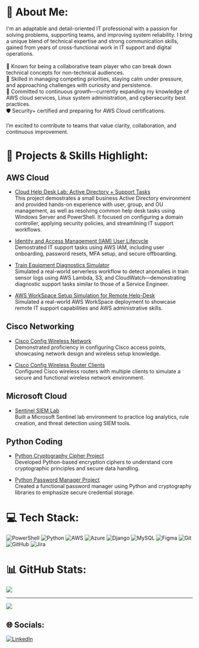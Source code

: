 # 💫 About Me:
I'm an adaptable and detail-oriented IT professional with a passion for solving problems, supporting teams, and improving system reliability. I bring a unique blend of technical expertise and strong communication skills, gained from years of cross-functional work in IT support and digital operations.<br><br>🤝 Known for being a collaborative team player who can break down technical concepts for non-technical audiences.  <br>🎯 Skilled in managing competing priorities, staying calm under pressure, and approaching challenges with curiosity and persistence.  <br>📘 Committed to continuous growth—currently expanding my knowledge of AWS cloud services, Linux system administration, and cybersecurity best practices.  <br>🛡️ Security+ certified and preparing for AWS Cloud certifications.<br><br>I’m excited to contribute to teams that value clarity, collaboration, and continuous improvement.<br>
 

# 🚀 Projects & Skills Highlight:

## AWS Cloud

- [Cloud Help Desk Lab: Active Directory + Support Tasks](https://github.com/C-Stallings/Help-Desk-Simulation-Lab)  
This project demostrates a small business Active Directory environment and provided hands-on experience with user, group, and OU management, as well as resolving common help desk tasks using Windows Server and PowerShell. It focused on configuring a domain controller, applying security policies, and streamlining IT support workflows.

- [Identity and Access Management (IAM) User Lifecycle](https://github.com/C-Stallings/AWS-IAM-User-Lifecycle)  
Demostrated IT support tasks using AWS IAM, including user onboarding, password resets, MFA setup, and secure offboarding.

- [Train Equipment Diagnostics Simulator](https://github.com/C-Stallings/AWS-Train-Equipment-Diagnostics-Simulator/tree/main)  
Simulated a real-world serverless workflow to detect anomalies in train sensor logs using AWS Lambda, S3, and CloudWatch—demonstrating diagnostic support tasks similar to those of a Service Engineer.

- [AWS WorkSpace Setup Simulation for Remote Help-Desk](https://github.com/C-Stallings/AWS-WorkSpace-Setup-Simulation-for-Remote-Help-Desk)  
  Simulated a real-world AWS WorkSpace deployment to showcase remote IT support capabilities and AWS administrative skills.

## Cisco Networking

- [Cisco Config Wireless Network](https://github.com/C-Stallings/Cisco_Config_Wireless_Network)  
  Demonstrated proficiency in configuring Cisco access points, showcasing network design and wireless setup knowledge.

- [Cisco Config Wireless Router Clients](https://github.com/C-Stallings/Cisco_Config_Wireless_Router_Clients)  
  Configured Cisco wireless routers with multiple clients to simulate a secure and functional wireless network environment.

## Microsoft Cloud

- [Sentinel SIEM Lab](https://github.com/C-Stallings/Sentinel_SIEM_Lab)  
  Built a Microsoft Sentinel lab environment to practice log analytics, rule creation, and threat detection using SIEM tools.

## Python Coding

- [Python Cryptography Cipher Project](https://github.com/C-Stallings/Python_Cryptography_Cipher_Project)  
  Developed Python-based encryption ciphers to understand core cryptographic principles and secure data handling.

- [Python Password Manager Project](https://github.com/C-Stallings/Python_Password_Manager_Project)  
  Created a functional password manager using Python and cryptography libraries to emphasize secure credential storage.


# 💻 Tech Stack:
![PowerShell](https://img.shields.io/badge/PowerShell-%235391FE.svg?style=for-the-badge&logo=powershell&logoColor=white) ![Python](https://img.shields.io/badge/python-3670A0?style=for-the-badge&logo=python&logoColor=ffdd54) ![AWS](https://img.shields.io/badge/AWS-%23FF9900.svg?style=for-the-badge&logo=amazon-aws&logoColor=white) ![Azure](https://img.shields.io/badge/azure-%230072C6.svg?style=for-the-badge&logo=microsoftazure&logoColor=white) ![Django](https://img.shields.io/badge/django-%23092E20.svg?style=for-the-badge&logo=django&logoColor=white) ![MySQL](https://img.shields.io/badge/mysql-4479A1.svg?style=for-the-badge&logo=mysql&logoColor=white) ![Figma](https://img.shields.io/badge/figma-%23F24E1E.svg?style=for-the-badge&logo=figma&logoColor=white) ![Git](https://img.shields.io/badge/git-%23F05033.svg?style=for-the-badge&logo=git&logoColor=white) ![GitHub](https://img.shields.io/badge/github-%23121011.svg?style=for-the-badge&logo=github&logoColor=white) ![Jira](https://img.shields.io/badge/jira-%230A0FFF.svg?style=for-the-badge&logo=jira&logoColor=white)


# 📊 GitHub Stats:

<!-- ## NOTE: Commented Out ![](https://nirzak-streak-stats.vercel.app/?user=C-Stallings&theme=catppuccin_mocha&hide_border=false)<br/> -->
![](https://github-readme-stats.vercel.app/api/top-langs/?username=C-Stallings&theme=catppuccin_mocha&hide_border=false&include_all_commits=false&count_private=false&layout=compact)

---
[![](https://visitcount.itsvg.in/api?id=C-Stallings&icon=0&color=0)](https://visitcount.itsvg.in)

## 🌐 Socials:
[![LinkedIn](https://img.shields.io/badge/LinkedIn-%230077B5.svg?logo=linkedin&logoColor=white)](https://linkedin.com/in/https://www.linkedin.com/in/chardastallings/)

<!-- Proudly created with GPRM ( https://gprm.itsvg.in ) -->
